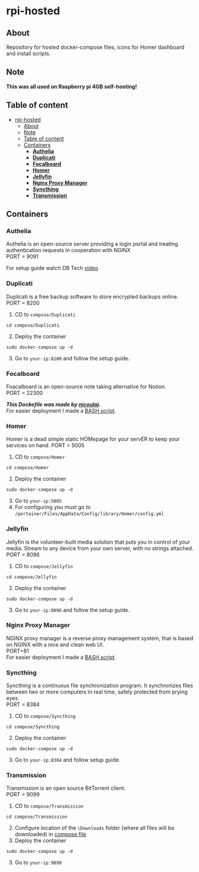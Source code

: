 # rpi-hosted
## About
Repository for hosted docker-compose files, icons for Homer dashboard and install scripts.

## Note
**This was all used on Raspberry pi 4GB self-hosting!**


## Table of content
- [rpi-hosted](#rpi-hosted)
  - [About](#about)
  - [Note](#note)
  - [Table of content](#table-of-content)
  - [Containers](#containers)
    - [**Authelia**](#authelia)
    - [**Duplicati**](#duplicati)
    - [**Focalboard**](#focalboard)
    - [**Homer**](#homer)
    - [**Jellyfin**](#jellyfin)
    - [**Nginx Proxy Manager**](#nginx-proxy-manager)
    - [**Syncthing**](#syncthing)
    - [**Transmission**](#transmission)


## Containers

### **Authelia**
Authelia is an open-source server providing a login portal and treating authentication requests in cooperation with NGINX  
PORT = 9091

For setup guide watch DB Tech [video](https://www.youtube.com/watch?v=4UKOh3ssQSU)

### **Duplicati**
Duplicati is a free backup software to store encrypted backups online.    
PORT = 8200

1. CD to `compose/Duplicati`
```
cd compose/Duplicati
```
2. Deploy the container
```
sudo docker-compose up -d
```
3. Go to `your-ip:8200` and follow the setup guide.

### **Focalboard**
Foacalboard is an open-source note taking alternative for Notion.   
PORT = 22300

***This Dockefile was made by [nicoulaj](https://github.com/nicoulaj).***  
For easier deployment I made a [BASH script](install_scripts/focalboard_setup.sh).

### **Homer**
Homer is a dead simple static HOMepage for your servER to keep your services on hand.
PORT = 5005

1. CD to `compose/Homer`
```
cd compose/Homer
```
2. Deploy the container
```
sudo docker-compose up -d
```
3. Go to `your-ip:5005`
4. For configuring you must go to `/portainer/Files/AppData/Config/library/Homer/config.yml`

### **Jellyfin**
Jellyfin is the volunteer-built media solution that puts you in control of your media. Stream to any device from your own server, with no strings attached.   
PORT = 8096

1. CD to `compose/Jellyfin`
```
cd compose/Jellyfin
```
2. Deploy the container
```
sudo docker-compose up -d
```
3. Go to `your-ip:8096` and follow the setup guide.

### **Nginx Proxy Manager**
NGINX proxy manager is a reverse proxy management system, that is based on NGINX with a nice and clean web UI.  
PORT=81   
For easier deployment I made a [BASH script](install_scripts/nginx_setup.sh).

### **Syncthing**
Syncthing is a continuous file synchronization program. It synchronizes files between two or more computers in real time, safely protected from prying eyes.    
PORT = 8384     

1. CD to `compose/Syncthing`
```
cd compose/Syncthing
```
2. Deploy the container
```
sudo docker-compose up -d
```
3. Go to `your-ip:8384` and follow setup guide.

### **Transmission**
Transmission is an open source BitTorrent client.     
PORT = 9099     

1. CD to `compose/Transmission`
```
cd compose/Transmission
```
2. Configure location of the `\Downloads` folder (where all files will be downloaded) in [compose file](compose/Transmission/docker-compose.yml)
2. Deploy the container
```
sudo docker-compose up -d
```
3. Go to `your-ip:9099` 
